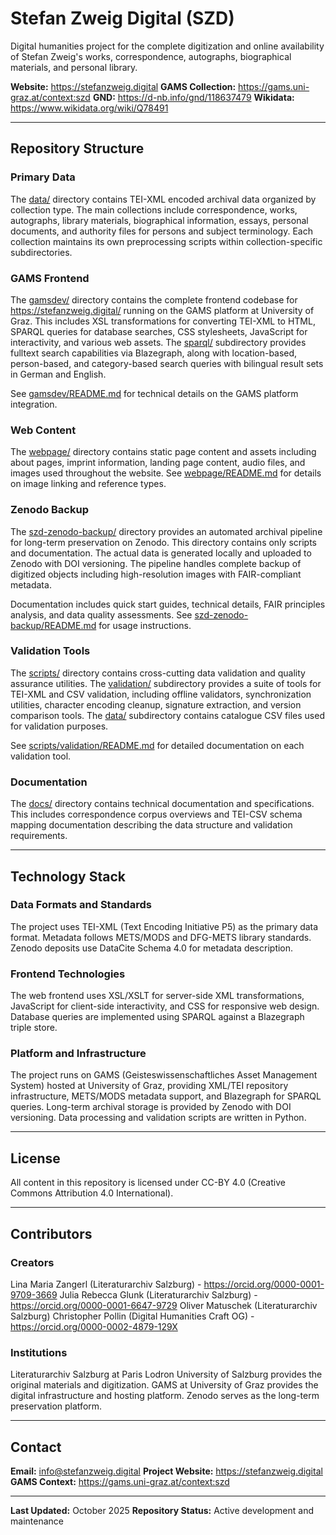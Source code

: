 # Stefan Zweig Digital (SZD)

Digital humanities project for the complete digitization and online availability of Stefan Zweig's works, correspondence, autographs, biographical materials, and personal library.

**Website:** https://stefanzweig.digital
**GAMS Collection:** https://gams.uni-graz.at/context:szd
**GND:** https://d-nb.info/gnd/118637479
**Wikidata:** https://www.wikidata.org/wiki/Q78491

---

## Repository Structure

### Primary Data

The [data/](data/) directory contains TEI-XML encoded archival data organized by collection type. The main collections include correspondence, works, autographs, library materials, biographical information, essays, personal documents, and authority files for persons and subject terminology. Each collection maintains its own preprocessing scripts within collection-specific subdirectories.

### GAMS Frontend

The [gamsdev/](gamsdev/) directory contains the complete frontend codebase for https://stefanzweig.digital/ running on the GAMS platform at University of Graz. This includes XSL transformations for converting TEI-XML to HTML, SPARQL queries for database searches, CSS stylesheets, JavaScript for interactivity, and various web assets. The [sparql/](gamsdev/sparql/) subdirectory provides fulltext search capabilities via Blazegraph, along with location-based, person-based, and category-based search queries with bilingual result sets in German and English.

See [gamsdev/README.md](gamsdev/README.md) for technical details on the GAMS platform integration.

### Web Content

The [webpage/](webpage/) directory contains static page content and assets including about pages, imprint information, landing page content, audio files, and images used throughout the website. See [webpage/README.md](webpage/README.md) for details on image linking and reference types.

### Zenodo Backup

The [szd-zenodo-backup/](szd-zenodo-backup/) directory provides an automated archival pipeline for long-term preservation on Zenodo. This directory contains only scripts and documentation. The actual data is generated locally and uploaded to Zenodo with DOI versioning. The pipeline handles complete backup of digitized objects including high-resolution images with FAIR-compliant metadata.

Documentation includes quick start guides, technical details, FAIR principles analysis, and data quality assessments. See [szd-zenodo-backup/README.md](szd-zenodo-backup/README.md) for usage instructions.

### Validation Tools

The [scripts/](scripts/) directory contains cross-cutting data validation and quality assurance utilities. The [validation/](scripts/validation/) subdirectory provides a suite of tools for TEI-XML and CSV validation, including offline validators, synchronization utilities, character encoding cleanup, signature extraction, and version comparison tools. The [data/](scripts/data/) subdirectory contains catalogue CSV files used for validation purposes.

See [scripts/validation/README.md](scripts/validation/README.md) for detailed documentation on each validation tool.

### Documentation

The [docs/](docs/) directory contains technical documentation and specifications. This includes correspondence corpus overviews and TEI-CSV schema mapping documentation describing the data structure and validation requirements.

---

## Technology Stack

### Data Formats and Standards

The project uses TEI-XML (Text Encoding Initiative P5) as the primary data format. Metadata follows METS/MODS and DFG-METS library standards. Zenodo deposits use DataCite Schema 4.0 for metadata description.

### Frontend Technologies

The web frontend uses XSL/XSLT for server-side XML transformations, JavaScript for client-side interactivity, and CSS for responsive web design. Database queries are implemented using SPARQL against a Blazegraph triple store.

### Platform and Infrastructure

The project runs on GAMS (Geisteswissenschaftliches Asset Management System) hosted at University of Graz, providing XML/TEI repository infrastructure, METS/MODS metadata support, and Blazegraph for SPARQL queries. Long-term archival storage is provided by Zenodo with DOI versioning. Data processing and validation scripts are written in Python.

---

## License

All content in this repository is licensed under CC-BY 4.0 (Creative Commons Attribution 4.0 International).

---

## Contributors

### Creators

Lina Maria Zangerl (Literaturarchiv Salzburg) - https://orcid.org/0000-0001-9709-3669
Julia Rebecca Glunk (Literaturarchiv Salzburg) - https://orcid.org/0000-0001-6647-9729
Oliver Matuschek (Literaturarchiv Salzburg)
Christopher Pollin (Digital Humanities Craft OG) - https://orcid.org/0000-0002-4879-129X

### Institutions

Literaturarchiv Salzburg at Paris Lodron University of Salzburg provides the original materials and digitization. GAMS at University of Graz provides the digital infrastructure and hosting platform. Zenodo serves as the long-term preservation platform.

---

## Contact

**Email:** info@stefanzweig.digital
**Project Website:** https://stefanzweig.digital
**GAMS Context:** https://gams.uni-graz.at/context:szd

---

**Last Updated:** October 2025
**Repository Status:** Active development and maintenance
